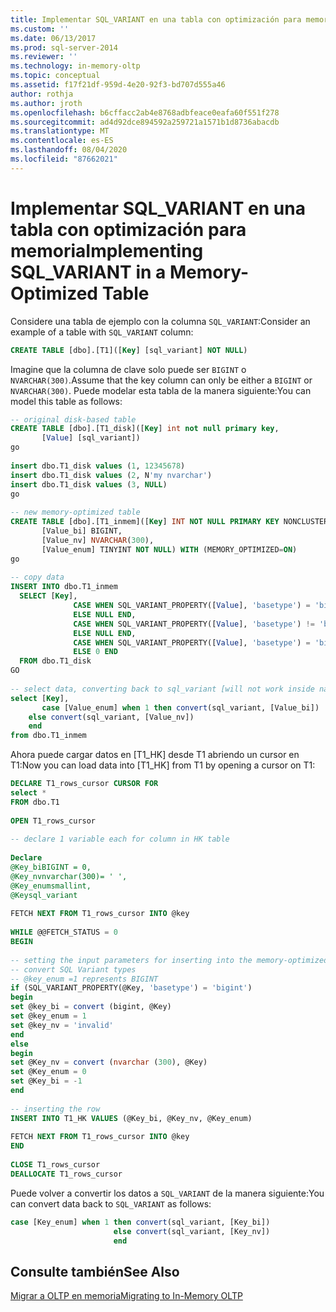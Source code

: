 ```yaml
---
title: Implementar SQL_VARIANT en una tabla con optimización para memoria | Microsoft Docs
ms.custom: ''
ms.date: 06/13/2017
ms.prod: sql-server-2014
ms.reviewer: ''
ms.technology: in-memory-oltp
ms.topic: conceptual
ms.assetid: f17f21df-959d-4e20-92f3-bd707d555a46
author: rothja
ms.author: jroth
ms.openlocfilehash: b6cffacc2ab4e8768adbfeace0eafa60f551f278
ms.sourcegitcommit: ad4d92dce894592a259721a1571b1d8736abacdb
ms.translationtype: MT
ms.contentlocale: es-ES
ms.lasthandoff: 08/04/2020
ms.locfileid: "87662021"
---
```

# <a name="implementing-sql_variant-in-a-memory-optimized-table"></a><span data-ttu-id="1a678-102">Implementar SQL_VARIANT en una tabla con optimización para memoria</span><span class="sxs-lookup"><span data-stu-id="1a678-102">Implementing SQL_VARIANT in a Memory-Optimized Table</span></span>
  <span data-ttu-id="1a678-103">Considere una tabla de ejemplo con la columna `SQL_VARIANT`:</span><span class="sxs-lookup"><span data-stu-id="1a678-103">Consider an example of a table with `SQL_VARIANT` column:</span></span>  
  
```sql  
CREATE TABLE [dbo].[T1]([Key] [sql_variant] NOT NULL)  
```  
  
 <span data-ttu-id="1a678-104">Imagine que la columna de clave solo puede ser `BIGINT` o `NVARCHAR(300)`.</span><span class="sxs-lookup"><span data-stu-id="1a678-104">Assume that the key column can only be either a `BIGINT` or `NVARCHAR(300)`.</span></span> <span data-ttu-id="1a678-105">Puede modelar esta tabla de la manera siguiente:</span><span class="sxs-lookup"><span data-stu-id="1a678-105">You can model this table as follows:</span></span>  
  
```sql  
-- original disk-based table  
CREATE TABLE [dbo].[T1_disk]([Key] int not null primary key,  
       [Value] [sql_variant])  
go  
  
insert dbo.T1_disk values (1, 12345678)  
insert dbo.T1_disk values (2, N'my nvarchar')  
insert dbo.T1_disk values (3, NULL)  
go  
  
-- new memory-optimized table  
CREATE TABLE [dbo].[T1_inmem]([Key] INT NOT NULL PRIMARY KEY NONCLUSTERED,  
       [Value_bi] BIGINT,  
       [Value_nv] NVARCHAR(300),  
       [Value_enum] TINYINT NOT NULL) WITH (MEMORY_OPTIMIZED=ON)  
go  
  
-- copy data   
INSERT INTO dbo.T1_inmem  
  SELECT [Key],  
              CASE WHEN SQL_VARIANT_PROPERTY([Value], 'basetype') = 'bigint' THEN convert (bigint, [Value])  
              ELSE NULL END,  
              CASE WHEN SQL_VARIANT_PROPERTY([Value], 'basetype') != 'bigint' THEN convert (nvarchar(300), [Value])  
              ELSE NULL END,  
              CASE WHEN SQL_VARIANT_PROPERTY([Value], 'basetype') = 'bigint' THEN 1  
              ELSE 0 END  
  FROM dbo.T1_disk  
GO  
  
-- select data, converting back to sql_variant [will not work inside native proc]  
select [Key],   
       case [Value_enum] when 1 then convert(sql_variant, [Value_bi])   
    else convert(sql_variant, [Value_nv])   
    end  
from dbo.T1_inmem  
```  
  
 <span data-ttu-id="1a678-106">Ahora puede cargar datos en [T1_HK] desde T1 abriendo un cursor en T1:</span><span class="sxs-lookup"><span data-stu-id="1a678-106">Now you can load data into [T1_HK] from T1 by opening a cursor on T1:</span></span>  
  
```sql  
DECLARE T1_rows_cursor CURSOR FOR    
select *  
FROM dbo.T1  
  
OPEN T1_rows_cursor     
  
-- declare 1 variable each for column in HK table  
  
Declare  
@Key_biBIGINT = 0,  
@Key_nvnvarchar(300)= ' ',  
@Key_enumsmallint,  
@Keysql_variant  
  
FETCH NEXT FROM T1_rows_cursor INTO @key  
  
WHILE @@FETCH_STATUS = 0     
BEGIN     
  
-- setting the input parameters for inserting into the memory-optimized table  
-- convert SQL Variant types  
-- @key_enum =1 represents BIGINT  
if (SQL_VARIANT_PROPERTY(@Key, 'basetype') = 'bigint')  
begin  
set @key_bi = convert (bigint, @Key)  
set @key_enum = 1  
set @key_nv = 'invalid'  
end  
else  
begin  
set @Key_nv = convert (nvarchar (300), @Key)  
set @Key_enum = 0  
set @Key_bi = -1  
end  
  
-- inserting the row  
INSERT INTO T1_HK VALUES (@Key_bi, @Key_nv, @Key_enum)  
  
FETCH NEXT FROM T1_rows_cursor INTO @key  
END  
  
CLOSE T1_rows_cursor     
DEALLOCATE T1_rows_cursor  
```  
  
 <span data-ttu-id="1a678-107">Puede volver a convertir los datos a `SQL_VARIANT` de la manera siguiente:</span><span class="sxs-lookup"><span data-stu-id="1a678-107">You can convert data back to `SQL_VARIANT` as follows:</span></span>  
  
```sql  
case [Key_enum] when 1 then convert(sql_variant, [Key_bi])   
                       else convert(sql_variant, [Key_nv])   
                       end  
```  
  
## <a name="see-also"></a><span data-ttu-id="1a678-108">Consulte también</span><span class="sxs-lookup"><span data-stu-id="1a678-108">See Also</span></span>  
 [<span data-ttu-id="1a678-109">Migrar a OLTP en memoria</span><span class="sxs-lookup"><span data-stu-id="1a678-109">Migrating to In-Memory OLTP</span></span>](migrating-to-in-memory-oltp.md)  
  
  
